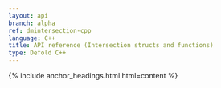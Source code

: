 ```yaml
---
layout: api
branch: alpha
ref: dmintersection-cpp
language: C++
title: API reference (Intersection structs and functions)
type: Defold C++
---
```

{% include anchor_headings.html html=content %}